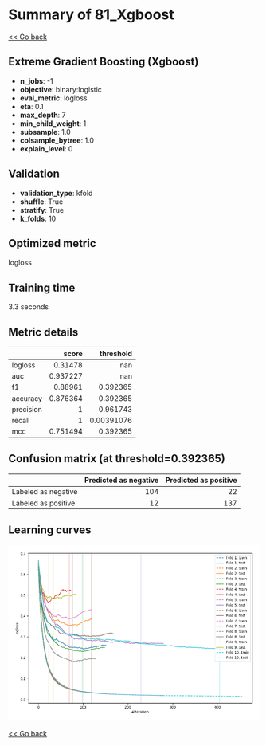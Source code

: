 # Summary of 81_Xgboost

[<< Go back](../README.md)


## Extreme Gradient Boosting (Xgboost)
- **n_jobs**: -1
- **objective**: binary:logistic
- **eval_metric**: logloss
- **eta**: 0.1
- **max_depth**: 7
- **min_child_weight**: 1
- **subsample**: 1.0
- **colsample_bytree**: 1.0
- **explain_level**: 0

## Validation
 - **validation_type**: kfold
 - **shuffle**: True
 - **stratify**: True
 - **k_folds**: 10

## Optimized metric
logloss

## Training time

3.3 seconds

## Metric details
|           |    score |    threshold |
|:----------|---------:|-------------:|
| logloss   | 0.31478  | nan          |
| auc       | 0.937227 | nan          |
| f1        | 0.88961  |   0.392365   |
| accuracy  | 0.876364 |   0.392365   |
| precision | 1        |   0.961743   |
| recall    | 1        |   0.00391076 |
| mcc       | 0.751494 |   0.392365   |


## Confusion matrix (at threshold=0.392365)
|                     |   Predicted as negative |   Predicted as positive |
|:--------------------|------------------------:|------------------------:|
| Labeled as negative |                     104 |                      22 |
| Labeled as positive |                      12 |                     137 |

## Learning curves
![Learning curves](learning_curves.png)

[<< Go back](../README.md)
